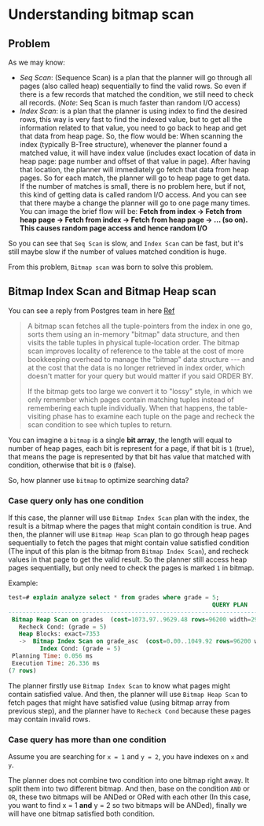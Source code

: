 # Understanding bitmap scan

## Problem

As we may know:

- *Seq Scan*: (Sequence Scan) is a plan that the planner will go through all pages (also called heap) sequentially to find the valid rows. So even if there is a few records that matched the condition, we still need to check all records. (*Note*: Seq Scan is much faster than random I/O access)
- *Index Scan*: is a plan that the planner is using index to find the desired rows, this way is very fast to find the indexed value, but to get all the information related to that value, you need to go back to heap and get that data from heap page. So, the flow would be: When scanning the index (typically B-Tree structure), whenever the planner found a matched value, it will have index value (includes exact location of data in heap page: page number and offset of that value in page). After having that location, the planner will immediately go fetch that data from heap pages. So for each match, the planner will go to heap page to get data. If the number of matches is small, there is no problem here, but if not, this kind of getting data is called random I/O access. And you can see that there maybe a change the planner will go to one page many times. You can image the brief flow will be: **Fetch from index -> Fetch from heap page -> Fetch from index -> Fetch from heap page -> ... (so on). This causes random page access and hence random I/O**

So you can see that `Seq Scan` is slow, and `Index Scan` can be fast, but it's still maybe slow if the number of values matched condition is huge.

From this problem, `Bitmap scan` was born to solve this problem.

## Bitmap Index Scan and Bitmap Heap scan

You can see a reply from Postgres team in here [Ref](https://www.postgresql.org/message-id/12553.1135634231@sss.pgh.pa.us)

> A bitmap scan fetches all the tuple-pointers from the index in one go, sorts them using an in-memory "bitmap" data structure, and then visits the table tuples in physical tuple-location order.
> The bitmap scan improves locality of reference to the table at the cost of more bookkeeping overhead to manage the "bitmap" data structure --- and at the cost that the data is no longer retrieved in index order, which doesn't matter for your query but would matter if you said ORDER BY.
> 
> If the bitmap gets too large we convert it to "lossy" style, in which we only remember which pages contain matching tuples instead of remembering each tuple individually.  When that happens, the table-visiting phase has to examine each tuple on the page and recheck the scan condition to see which tuples to return.

You can imagine a `bitmap` is a single **bit array**, the length will equal to number of heap pages, each bit is represent for a page, if that bit is `1` (true), that means the page is represented by that bit has value that matched with condition, otherwise that bit is `0` (false).

So, how planner use `bitmap` to optimize searching data?

### Case query only has one condition

If this case, the planner will use `Bitmap Index Scan` plan with the index, the result is a bitmap where the pages that might contain condition is true.
And then, the planner will use `Bitmap Heap Scan` plan to go through heap pages sequentially to fetch the pages that might contain value satisfied condition (The input of this plan is the bitmap from `Bitmap Index Scan`), and recheck values in that page to get the valid result. So the planner still access heap pages sequentially, but only need to check the pages is marked `1` in bitmap.

Example:

```sql
test=# explain analyze select * from grades where grade = 5;
                                                          QUERY PLAN                                                          
------------------------------------------------------------------------------------------------------------------------------
 Bitmap Heap Scan on grades  (cost=1073.97..9629.48 rows=96200 width=29) (actual time=4.582..23.935 rows=100334 loops=1)
   Recheck Cond: (grade = 5)
   Heap Blocks: exact=7353
   ->  Bitmap Index Scan on grade_asc  (cost=0.00..1049.92 rows=96200 width=0) (actual time=3.531..3.531 rows=100334 loops=1)
         Index Cond: (grade = 5)
 Planning Time: 0.056 ms
 Execution Time: 26.336 ms
(7 rows)
```

The planner firstly use `Bitmap Index Scan` to know what pages might contain satisfied value. And then, the planner will use `Bitmap Heap Scan` to fetch pages that might have satisfied value (using bitmap array from previous step), and the planner have to `Recheck Cond` because these pages may contain invalid rows.

### Case query has more than one condition

Assume you are searching for `x = 1` and `y = 2`, you have indexes on `x` and `y`.

The planner does not combine two condition into one bitmap right away. It split them into two different bitmap. And then, base on the condition `AND` or `OR`, these two bitmaps will be ANDed or ORed with each other (In this case, you want to find x = 1 **and** y = 2 so two bitmaps will be ANDed), finally we will have one bitmap satisfied both condition.
